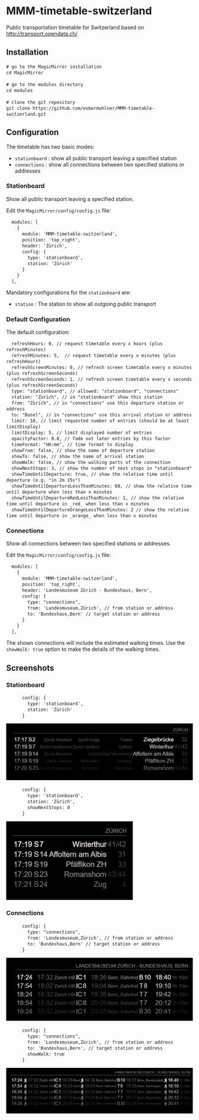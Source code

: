 # MMM-timetable-switzerland

Public transportation timetable for Switzerland based on http://transport.opendata.ch/

## Installation

```shell
# go to the MagicMirror installation
cd MagicMirror

# go to the modules directory
cd modules

# clone the git repository
git clone https://github.com/eobermuhlner/MMM-timetable-switzerland.git
```

## Configuration

The timetable has two basic modes:
- `stationboard` : show all public transport leaving a specified station
- `connections` : show all connections between two specified stations or addresses

### Stationboard

Show all public transport leaving a specified station.

Edit the `MagicMirror/config/config.js` file:
```json5
  modules: [
    {
      module: 'MMM-timetable-switzerland',
      position: 'top_right',
      header: 'Zürich',
      config: {
        type: 'stationboard',
        station: 'Zürich'
      }
    }
  ],
```

Mandatory configurations for the `stationboard` are:
- `station` : The station to show all outgoing public transport

### Default Configuration

The default configuration:

```json5
  refreshHours: 0, // request timetable every x hours (plus refreshMinutes)
  refreshMinutes: 5,  // request timetable every x minutes (plus refreshHours)
  refreshScreenMinutes: 0, // refresh screen timetable every x minutes (plus refreshScreenSeconds)
  refreshScreenSeconds: 1, // refresh screen timetable every x seconds (plus refreshScreenSeconds)
  type: "stationboard", // allowed: "stationboard", "connections"
  station: "Zürich", // in "stationboard" show this station
  from: "Zürich", // in "connections" use this departure station or address
  to: "Basel", // in "connections" use this arrival station or address
  limit: 10, // limit requested number of entries (should be at least limitDisplay)
  limitDisplay: 5, // limit displayed number of entries
  opacityFactor: 0.8, // fade out later entries by this factor
  timeFormat: "HH:mm", // time format to display
  showFrom: false, // show the name of departure station
  showTo: false, // show the name of arrival station
  showWalk: false, // show the walking parts of the connection
  showNextStops: 3, // show the number of next stops in "stationboard"
  showTimeUntilDeparture: true, // show the relative time until departure (e.g. "in 2m 15s")
  showTimeUntilDepartureLessThanMinutes: 60, // show the relative time until departure when less than x minutes
  showTimeUntilDepartureRedLessThanMinutes: 1, // show the relative time until departure in _red_ when less than x minutes
  showTimeUntilDepartureOrangeLessThanMinutes: 2 // show the relative time until departure in _orange_ when less than x minutes
```

### Connections

Show all connections between two specified stations or addresses.

Edit the `MagicMirror/config/config.js` file:
```json5
  modules: [
    {
      module: 'MMM-timetable-switzerland',
      position: 'top_right',
      header: 'Landesmuseum Zürich - Bundeshaus, Bern',
      config: {
        type: "connections",
        from: 'Landesmuseum,Zürich', // from station or address
        to: 'Bundeshaus,Bern' // target station or address
      }
    }
  ],
```

The shown connections will include the estimated walking times.
Use the `showWalk: true` option to make the details of the walking times.

## Screenshots

### Stationboard

```json5
      config: {
        type: 'stationboard',
        station: 'Zürich'
      }
```

![](screenshots/screenshot_stationboard.png)

```json5
      config: {
        type: 'stationboard',
        station: 'Zürich',
        showNextStops: 0
      }
```

![](screenshots/screenshot_stationboard_showNextStops=0.png)

### Connections

```json5
      config: {
        type: "connections",
        from: 'Landesmuseum,Zürich', // from station or address
        to: 'Bundeshaus,Bern' // target station or address
      }
```

![](screenshots/screenshot_connections.png)

```json5
      config: {
        type: "connections",
        from: 'Landesmuseum,Zürich', // from station or address
        to: 'Bundeshaus,Bern', // target station or address
        showWalk: true
      }
```

![](screenshots/screenshot_connections_showWalk.png)


